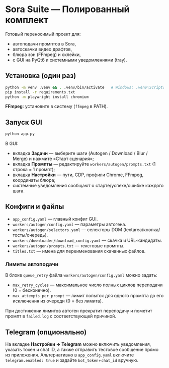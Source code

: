 # Sora Suite — Полированный комплект

Готовый переносимый проект для:
- автоподачи промптов в Sora,
- автоскачки видео драфтов,
- блюра зон (FFmpeg) и склейки,
- с GUI на PyQt6 и системными уведомлениями (tray).

## Установка (один раз)

```bash
python -m venv .venv && . .venv/bin/activate   # Windows: .venv\Scripts\activate
pip install -r requirements.txt
python -m playwright install chromium
```

**FFmpeg**: установите в систему (`ffmpeg` в PATH).

## Запуск GUI

```bash
python app.py
```

В GUI:
- вкладка **Задачи** — выберите шаги (Autogen / Download / Blur / Merge) и нажмите «Старт сценария»;
- вкладка **Промпты** — редактируйте `workers/autogen/prompts.txt` (1 строка = 1 промпт);
- вкладка **Настройки** — пути, CDP, профили Chrome, FFmpeg, координаты блюра;
- системные уведомления сообщают о старте/успехе/ошибке каждого шага.

## Конфиги и файлы

- `app_config.yaml` — главный конфиг GUI.
- `workers/autogen/config.yaml` — параметры автогена.
- `workers/autogen/selectors.yaml` — селекторы DOM (textarea/кнопка/тосты/очередь).
- `workers/downloader/download_config.yaml` — скачка и URL-кандидаты.
- `workers/autogen/prompts.txt` — текстовые промпты.
- `titles.txt` — имена для переименования скачанных файлов.

### Лимиты автоподачи

В блоке `queue_retry` файла `workers/autogen/config.yaml` можно задать:

- `max_retry_cycles` — максимальное число полных циклов переподачи (0 = бесконечно).
- `max_attempts_per_prompt` — лимит попыток для одного промпта до его исключения из очереди (0 = без лимита).

При достижении лимитов автоген прекратит переподачу и пометит промпт в `failed.log` с соответствующей причиной.

## Telegram (опционально)
На вкладке **Настройки → Telegram** можно включить уведомления, указать токен и chat ID, а также отправить тестовое сообщение прямо из приложения. Альтернативно в `app_config.yaml` включите `telegram.enabled: true` и задайте `bot_token`+`chat_id` вручную.

